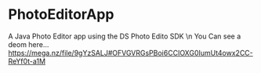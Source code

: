 # PhotoEditorApp
A Java Photo Editor app using the DS Photo Edito SDK \n
You Can see a deom here...
https://mega.nz/file/9gYzSALJ#OFVGVRGsPBoi6CCIOXG0IumUt4owx2CC-ReYf0t-a1M
